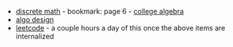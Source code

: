 - [discrete math](file:///Users/zev/Documents/1588493195-discretemathematics-text-book.pdf)
		- bookmark: page 6
		- [college algebra](https://www.mathsisfun.com/algebra/index-college.html)
- [algo design](file:///Users/zev/Documents/SkienaTheAlgorithmDesignManual.pdf)
- [leetcode](https://leetcode.com/discuss/career/450215/How-to-use-LeetCode-to-help-yourself-efficiently-and-effectively-(for-beginners))
		- a couple hours a day of this once the above items are internalized
